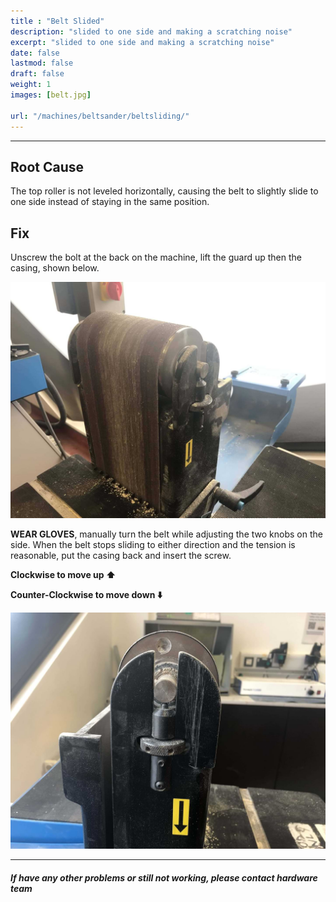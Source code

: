 ```yaml
---
title : "Belt Slided"
description: "slided to one side and making a scratching noise"
excerpt: "slided to one side and making a scratching noise"
date: false
lastmod: false
draft: false
weight: 1
images: [belt.jpg]

url: "/machines/beltsander/beltsliding/"
---
```

---
## Root Cause

The top roller is not leveled horizontally, causing the belt to slightly slide to one side instead of staying in the same position.

## Fix

Unscrew the bolt at the back on the machine, lift the guard up then the casing, shown below.

![Step1](step1.jpg)

**WEAR GLOVES**, manually turn the belt while adjusting the two knobs on the side. When the belt stops sliding to either direction and the tension is reasonable, put the casing back and insert the screw.

**Clockwise to move up ⬆️**

**Counter-Clockwise to move down ⬇️**

![Step2](step2.jpg)

---

##### If have any other problems or still not working, please contact hardware team
